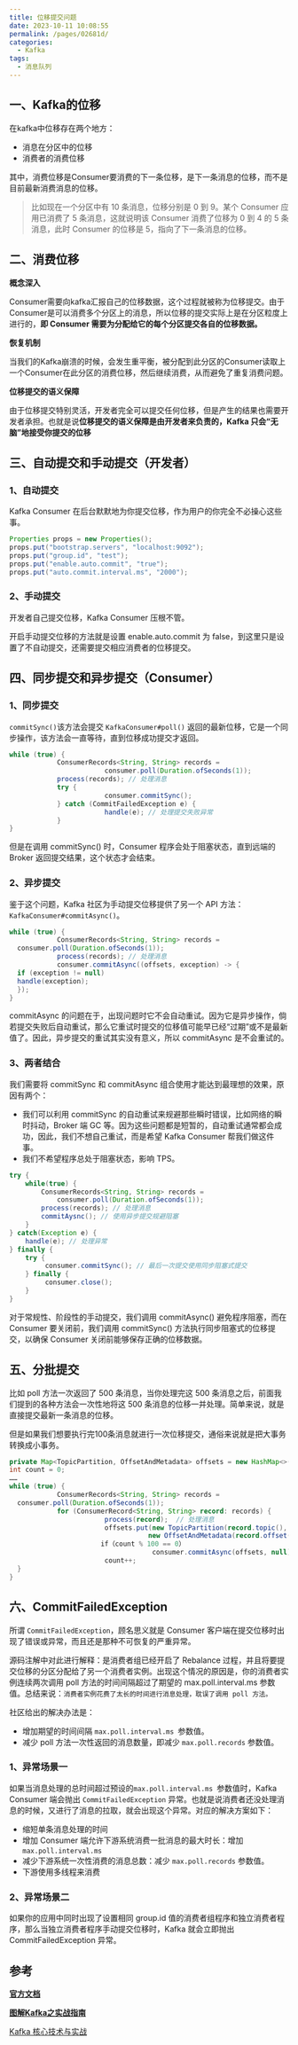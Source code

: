 ```yaml
---
title: 位移提交问题
date: 2023-10-11 10:08:55
permalink: /pages/02681d/
categories:
  - Kafka
tags:
  - 消息队列
---
```

## 一、Kafka的位移

在kafka中位移存在两个地方：

- 消息在分区中的位移
- 消费者的消费位移

其中，消费位移是Consumer要消费的下一条位移，是下一条消息的位移，而不是目前最新消费消息的位移。

> 比如现在一个分区中有 10 条消息，位移分别是 0 到 9。某个 Consumer 应用已消费了 5 条消息，这就说明该 Consumer 消费了位移为 0 到 4 的 5 条消息，此时 Consumer 的位移是 5，指向了下一条消息的位移。

## 二、消费位移

**概念深入**

Consumer需要向kafka汇报自己的位移数据，这个过程就被称为位移提交。由于Consumer是可以消费多个分区上的消息，所以位移的提交实际上是在分区粒度上进行的，**即 Consumer 需要为分配给它的每个分区提交各自的位移数据。**

**恢复机制**

当我们的Kafka崩溃的时候，会发生重平衡，被分配到此分区的Consumer读取上一个Consumer在此分区的消费位移，然后继续消费，从而避免了重复消费问题。

**位移提交的语义保障**

由于位移提交特别灵活，开发者完全可以提交任何位移，但是产生的结果也需要开发者承担。也就是说**位移提交的语义保障是由开发者来负责的，Kafka 只会“无脑”地接受你提交的位移**

## 三、自动提交和手动提交（开发者）

### 1、自动提交

Kafka Consumer 在后台默默地为你提交位移，作为用户的你完全不必操心这些事。

```java
Properties props = new Properties(); 
props.put("bootstrap.servers", "localhost:9092"); 
props.put("group.id", "test"); 
props.put("enable.auto.commit", "true"); 
props.put("auto.commit.interval.ms", "2000");
```

### 2、手动提交

开发者自己提交位移，Kafka Consumer 压根不管。

开启手动提交位移的方法就是设置 enable.auto.commit 为 false，到这里只是设置了不自动提交，还需要提交相应消费者的位移提交。

## 四、同步提交和异步提交（Consumer）

### 1、同步提交

`commitSync()`该方法会提交 `KafkaConsumer#poll()` 返回的最新位移，它是一个同步操作，该方法会一直等待，直到位移成功提交才返回。

```java
while (true) {
            ConsumerRecords<String, String> records =
                        consumer.poll(Duration.ofSeconds(1));
            process(records); // 处理消息
            try {
                        consumer.commitSync();
            } catch (CommitFailedException e) {
                        handle(e); // 处理提交失败异常
            }
}
```

但是在调用 commitSync() 时，Consumer 程序会处于阻塞状态，直到远端的 Broker 返回提交结果，这个状态才会结束。

### 2、异步提交

鉴于这个问题，Kafka 社区为手动提交位移提供了另一个 API 方法：`KafkaConsumer#commitAsync()`。

```java
while (true) {
            ConsumerRecords<String, String> records = 
  consumer.poll(Duration.ofSeconds(1));
            process(records); // 处理消息
            consumer.commitAsync((offsets, exception) -> {
  if (exception != null)
  handle(exception);
  });
}
```

commitAsync 的问题在于，出现问题时它不会自动重试。因为它是异步操作，倘若提交失败后自动重试，那么它重试时提交的位移值可能早已经“过期”或不是最新值了。因此，异步提交的重试其实没有意义，所以 commitAsync 是不会重试的。

### 3、两者结合

我们需要将 commitSync 和 commitAsync 组合使用才能达到最理想的效果，原因有两个：

- 我们可以利用 commitSync 的自动重试来规避那些瞬时错误，比如网络的瞬时抖动，Broker 端 GC 等。因为这些问题都是短暂的，自动重试通常都会成功，因此，我们不想自己重试，而是希望 Kafka Consumer 帮我们做这件事。
- 我们不希望程序总处于阻塞状态，影响 TPS。

```java
try {
    while(true) {
        ConsumerRecords<String, String> records = 
            consumer.poll(Duration.ofSeconds(1));
        process(records); // 处理消息
        commitAysnc(); // 使用异步提交规避阻塞
    }
} catch(Exception e) {
    handle(e); // 处理异常
} finally {
    try {
         consumer.commitSync(); // 最后一次提交使用同步阻塞式提交
    } finally {
         consumer.close();
    }
}
```

对于常规性、阶段性的手动提交，我们调用 commitAsync() 避免程序阻塞，而在 Consumer 要关闭前，我们调用 commitSync() 方法执行同步阻塞式的位移提交，以确保 Consumer 关闭前能够保存正确的位移数据。

## 五、分批提交

比如 poll 方法一次返回了 500 条消息，当你处理完这 500 条消息之后，前面我们提到的各种方法会一次性地将这 500 条消息的位移一并处理。简单来说，就是直接提交最新一条消息的位移。

但是如果我们想要执行完100条消息就进行一次位移提交，通俗来说就是把大事务转换成小事务。

```java
private Map<TopicPartition, OffsetAndMetadata> offsets = new HashMap<>();
int count = 0;
……
while (true) {
            ConsumerRecords<String, String> records = 
  consumer.poll(Duration.ofSeconds(1));
            for (ConsumerRecord<String, String> record: records) {
                        process(record);  // 处理消息
                        offsets.put(new TopicPartition(record.topic(), record.partition()),
                                   new OffsetAndMetadata(record.offset() + 1)；
                       if（count % 100 == 0）
                                    consumer.commitAsync(offsets, null); // 回调处理逻辑是null
                        count++;
  }
}
```

## 六、CommitFailedException

所谓 `CommitFailedException`，顾名思义就是 Consumer 客户端在提交位移时出现了错误或异常，而且还是那种不可恢复的严重异常。

源码注解中对此进行解释：是消费者组已经开启了 Rebalance 过程，并且将要提交位移的分区分配给了另一个消费者实例。出现这个情况的原因是，你的消费者实例连续两次调用 poll 方法的时间间隔超过了期望的 max.poll.interval.ms 参数值。总结来说：`消费者实例花费了太长的时间进行消息处理，耽误了调用 poll 方法。`

社区给出的解决办法是：

- 增加期望的时间间隔 `max.poll.interval.ms `参数值。
- 减少 poll 方法一次性返回的消息数量，即减少 `max.poll.records` 参数值。

### 1、异常场景一

如果当消息处理的总时间超过预设的`max.poll.interval.ms `参数值时，Kafka Consumer 端会抛出 `CommitFailedException` 异常。也就是说消费者还没处理消息的时候，又进行了消息的拉取，就会出现这个异常。对应的解决方案如下：

- 缩短单条消息处理的时间
- 增加 Consumer 端允许下游系统消费一批消息的最大时长：增加`max.poll.interval.ms `
- 减少下游系统一次性消费的消息总数：减少 `max.poll.records` 参数值。
- 下游使用多线程来消费

### 2、异常场景二

如果你的应用中同时出现了设置相同 group.id 值的消费者组程序和独立消费者程序，那么当独立消费者程序手动提交位移时，Kafka 就会立即抛出 CommitFailedException 异常。

## **参考**

**[官方文档](https://kafka.apache.org/documentation/)**

**[图解Kafka之实战指南](https://juejin.cn/book/6844733793220165639?enter_from=search_result&utm_source=search)**

[Kafka 核心技术与实战](https://time.geekbang.org/column/intro/100029201)

